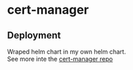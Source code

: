 # cert-manager

## Deployment

Wraped helm chart in my own helm chart.<br>
See more inte the [cert-manager repo](https://github.com/schabo/helm-cert-manager)

